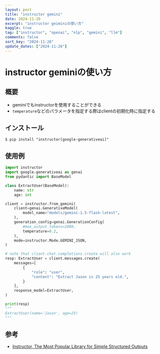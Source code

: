 ```yaml
---
layout: post
title: "instructor gemini"
date: 2024-11-26
excerpt: "instructor geiminiの使い方"
kaggle: true
tag: ["instructor", "openai", "nlp", "gemini", "llm"]
comments: false
sort_key: "2024-11-26"
update_dates: ["2024-11-26"]
---
```


# instructor geminiの使い方

## 概要
 - geminiでもinstructorを使用することができる
 - `temperature`などのパラメータを指定する際はclientの初期化時に指定する

## インストール

```console
$ pip install "instructor[google-generativeai]"
```

## 使用例

```python
import instructor
import google.generativeai as genai
from pydantic import BaseModel

class ExtractUser(BaseModel):
    name: str
    age: int

client = instructor.from_gemini(
    client=genai.GenerativeModel(
        model_name="models/gemini-1.5-flash-latest",
    ),
    generation_config=genai.GenerationConfig(
        #max_output_tokens=2000,
        temperature=0.2,
    ),
    mode=instructor.Mode.GEMINI_JSON,
)

# note that client.chat.completions.create will also work
resp: ExtractUser = client.messages.create(
    messages=[
        {
            "role": "user",
            "content": "Extract Jason is 25 years old.",
        }
    ],
    response_model=ExtractUser,
)

print(resp)
"""
ExtractUser(name='Jason', age=25)
"""
```

## 参考
 - [Instructor, The Most Popular Library for Simple Structured Outputs](https://python.useinstructor.com/)
